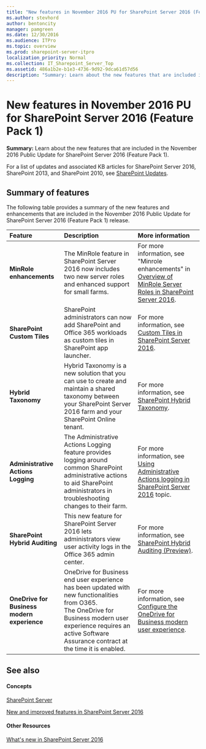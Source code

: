 ```yaml
---
title: "New features in November 2016 PU for SharePoint Server 2016 (Feature Pack 1)"
ms.author: stevhord
author: bentoncity
manager: pamgreen
ms.date: 12/30/2016
ms.audience: ITPro
ms.topic: overview
ms.prod: sharepoint-server-itpro
localization_priority: Normal
ms.collection: IT_Sharepoint_Server_Top
ms.assetid: 486a1b2e-b1e3-4736-9d92-9dca61d57d56
description: "Summary: Learn about the new features that are included in the November 2016 Public Update for SharePoint Server 2016 (Feature Pack 1)."
---
```


# New features in November 2016 PU for SharePoint Server 2016 (Feature Pack 1)

 **Summary:** Learn about the new features that are included in the November 2016 Public Update for SharePoint Server 2016 (Feature Pack 1). 
  
For a list of updates and associated KB articles for SharePoint Server 2016, SharePoint 2013, and SharePoint 2010, see [SharePoint Updates](../sharepoint-updates.md).
  
## Summary of features

The following table provides a summary of the new features and enhancements that are included in the November 2016 Public Update for SharePoint Server 2016 (Feature Pack 1) release.
  
|**Feature**|**Description**|**More information**|
|:-----|:-----|:-----|
|**MinRole enhancements** <br/> |The MinRole feature in SharePoint Server 2016 now includes two new server roles and enhanced support for small farms.  <br/> |For more information, see "Minrole enhancements" in [Overview of MinRole Server Roles in SharePoint Server 2016](../install/overview-of-minrole-server-roles-in-sharepoint-server-2016.md).  <br/> |
|**SharePoint Custom Tiles** <br/> |SharePoint administrators can now add SharePoint and Office 365 workloads as custom tiles in SharePoint app launcher.  <br/> |For more information, see [Custom Tiles in SharePoint Server 2016](../administration/custom-tiles-in-sharepoint-server-2016.md).  <br/> |
|**Hybrid Taxonomy** <br/> |Hybrid Taxonomy is a new solution that you can use to create and maintain a shared taxonomy between your SharePoint Server 2016 farm and your SharePoint Online tenant.  <br/> |For more information, see [SharePoint Hybrid Taxonomy](https://support.office.com/article/71ae4d00-da98-407b-bee2-8d9972e1875c).  <br/> |
|**Administrative Actions Logging** <br/> |The Administrative Actions Logging feature provides logging around common SharePoint administrative actions to aid SharePoint administrators in troubleshooting changes to their farm.  <br/> |For more information, see [Using Administrative Actions logging in SharePoint Server 2016](../administration/using-administrative-actions-logging-in-sharepoint-server-2016.md) topic.  <br/> |
|**SharePoint Hybrid Auditing** <br/> |This new feature for SharePoint Server 2016 lets administrators view user activity logs in the Office 365 admin center.  <br/> |For more information, see [SharePoint Hybrid Auditing (Preview)](../administration/configure-sharepoint-hybrid-auditing-preview.md).  <br/> |
|**OneDrive for Business modern experience** <br/> |OneDrive for Business end user experience has been updated with new functionalities from O365.  <br/> The OneDrive for Business modern user experience requires an active Software Assurance contract at the time it is enabled.  <br/> |For more information, see [Configure the OneDrive for Business modern user experience](../sites/configure-the-onedrive-for-business-modern-user-experience.md).  <br/> |
   
## See also

#### Concepts

[SharePoint Server](../sharepoint-server.md)
  
[New and improved features in SharePoint Server 2016](new-and-improved-features-in-sharepoint-server-2016.md)
#### Other Resources

[What's new in SharePoint Server 2016](https://support.office.com/en-US/article/What-s-new-in-SharePoint-Server-2016-089369b5-c3d4-4551-8bed-22b2548abd3b?ui=en-US&amp;rs=en-US&amp;ad=US)

